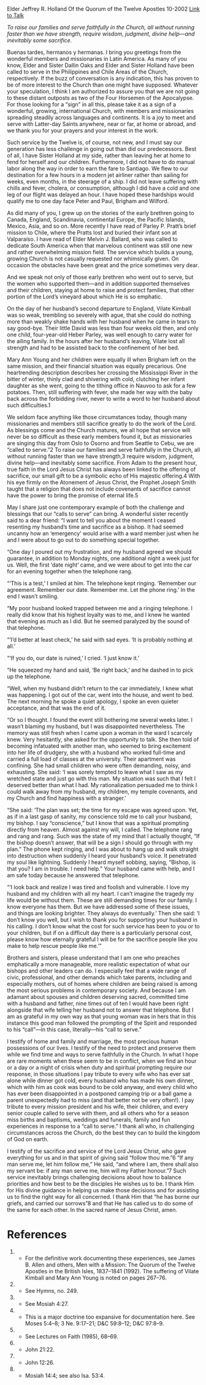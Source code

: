 Elder Jeffrey R. Holland
Of the Quorum of the Twelve Apostles
10-2002
[Link to Talk](https://www.churchofjesuschrist.org/study/general-conference/2002/10/called-to-serve?lang=eng)

_To raise our families and serve faithfully in the Church, all without running faster than we have strength, require wisdom, judgment, divine help—and inevitably some sacrifice._

Buenas tardes, hermanos y hermanas. I bring you greetings from the wonderful members and missionaries in Latin America. As many of you know, Elder and Sister Dallin Oaks and Elder and Sister Holland have been called to serve in the Philippines and Chile Areas of the Church, respectively. If the buzz of conversation is any indication, this has proven to be of more interest to the Church than one might have supposed. Whatever your speculation, I think I am authorized to assure you that we are not going to these distant outposts as two of the Four Horsemen of the Apocalypse. For those looking for a “sign” in all this, please take it as a sign of a wonderful, growing, international Church, with members and missionaries spreading steadily across languages and continents. It is a joy to meet and serve with Latter-day Saints anywhere, near or far, at home or abroad, and we thank you for your prayers and your interest in the work.

Such service by the Twelve is, of course, not new, and I must say our generation has less challenge in going out than did our predecessors. Best of all, I have Sister Holland at my side, rather than leaving her at home to fend for herself and our children. Furthermore, I did not have to do manual labor along the way in order to earn the fare to Santiago. We flew to our destination for a few hours in a modern jet airliner rather than sailing for weeks, even months, in the steerage of a ship. I did not leave suffering with chills and fever, cholera, or consumption, although I did have a cold and one leg of our flight was delayed an hour. I have hoped these hardships would qualify me to one day face Peter and Paul, Brigham and Wilford.

As did many of you, I grew up on the stories of the early brethren going to Canada, England, Scandinavia, continental Europe, the Pacific Islands, Mexico, Asia, and so on. More recently I have read of Parley P. Pratt’s brief mission to Chile, where the Pratts lost and buried their infant son at Valparaíso. I have read of Elder Melvin J. Ballard, who was called to dedicate South America when that marvelous continent was still one new and rather overwhelming mission field. The service which builds a young, growing Church is not casually requested nor whimsically given. On occasion the obstacles have been great and the price sometimes very dear.

And we speak not only of those early brethren who went out to serve, but the women who supported them—and in addition supported themselves and their children, staying at home to raise and protect families, that other portion of the Lord’s vineyard about which He is so emphatic.

On the day of her husband’s second departure to England, Vilate Kimball was so weak, trembling so severely with ague, that she could do nothing more than weakly shake hands with her husband when he came in tears to say good-bye. Their little David was less than four weeks old then, and only one child, four-year-old Heber Parley, was well enough to carry water for the ailing family. In the hours after her husband’s leaving, Vilate lost all strength and had to be assisted back to the confinement of her bed.

Mary Ann Young and her children were equally ill when Brigham left on the same mission, and their financial situation was equally precarious. One heartrending description describes her crossing the Mississippi River in the bitter of winter, thinly clad and shivering with cold, clutching her infant daughter as she went, going to the tithing office in Nauvoo to ask for a few potatoes. Then, still suffering with fever, she made her way with the baby back across the forbidding river, never to write a word to her husband about such difficulties.1

We seldom face anything like those circumstances today, though many missionaries and members still sacrifice greatly to do the work of the Lord. As blessings come and the Church matures, we all hope that service will never be so difficult as these early members found it, but as missionaries are singing this day from Oslo to Osorno and from Seattle to Cebu, we are “called to serve.”2 To raise our families and serve faithfully in the Church, all without running faster than we have strength,3 require wisdom, judgment, divine help—and inevitably some sacrifice. From Adam to the present hour, true faith in the Lord Jesus Christ has always been linked to the offering of sacrifice, our small gift to be a symbolic echo of His majestic offering.4 With his eye firmly on the Atonement of Jesus Christ, the Prophet Joseph Smith taught that a religion that does not include covenants of sacrifice cannot have the power to bring the promise of eternal life.5

May I share just one contemporary example of both the challenge and blessings that our “calls to serve” can bring. A wonderful sister recently said to a dear friend: “I want to tell you about the moment I ceased resenting my husband’s time and sacrifice as a bishop. It had seemed uncanny how an ‘emergency’ would arise with a ward member just when he and I were about to go out to do something special together.

“One day I poured out my frustration, and my husband agreed we should guarantee, in addition to Monday nights, one additional night a week just for us. Well, the first ‘date night’ came, and we were about to get into the car for an evening together when the telephone rang.

“‘This is a test,’ I smiled at him. The telephone kept ringing. ‘Remember our agreement. Remember our date. Remember me. Let the phone ring.’ In the end I wasn’t smiling.

“My poor husband looked trapped between me and a ringing telephone. I really did know that his highest loyalty was to me, and I knew he wanted that evening as much as I did. But he seemed paralyzed by the sound of that telephone.

“‘I’d better at least check,’ he said with sad eyes. ‘It is probably nothing at all.’

“‘If you do, our date is ruined,’ I cried. ‘I just know it.’

“He squeezed my hand and said, ‘Be right back,’ and he dashed in to pick up the telephone.

“Well, when my husband didn’t return to the car immediately, I knew what was happening. I got out of the car, went into the house, and went to bed. The next morning he spoke a quiet apology, I spoke an even quieter acceptance, and that was the end of it.

“Or so I thought. I found the event still bothering me several weeks later. I wasn’t blaming my husband, but I was disappointed nevertheless. The memory was still fresh when I came upon a woman in the ward I scarcely knew. Very hesitantly, she asked for the opportunity to talk. She then told of becoming infatuated with another man, who seemed to bring excitement into her life of drudgery, she with a husband who worked full-time and carried a full load of classes at the university. Their apartment was confining. She had small children who were often demanding, noisy, and exhausting. She said: ‘I was sorely tempted to leave what I saw as my wretched state and just go with this man. My situation was such that I felt I deserved better than what I had. My rationalization persuaded me to think I could walk away from my husband, my children, my temple covenants, and my Church and find happiness with a stranger.’

“She said: ‘The plan was set; the time for my escape was agreed upon. Yet, as if in a last gasp of sanity, my conscience told me to call your husband, my bishop. I say “conscience,” but I know that was a spiritual prompting directly from heaven. Almost against my will, I called. The telephone rang and rang and rang. Such was the state of my mind that I actually thought, “If the bishop doesn’t answer, that will be a sign I should go through with my plan.” The phone kept ringing, and I was about to hang up and walk straight into destruction when suddenly I heard your husband’s voice. It penetrated my soul like lightning. Suddenly I heard myself sobbing, saying, “Bishop, is that you? I am in trouble. I need help.” Your husband came with help, and I am safe today because he answered that telephone.

“‘I look back and realize I was tired and foolish and vulnerable. I love my husband and my children with all my heart. I can’t imagine the tragedy my life would be without them. These are still demanding times for our family. I know everyone has them. But we have addressed some of these issues, and things are looking brighter. They always do eventually.’ Then she said: ‘I don’t know you well, but I wish to thank you for supporting your husband in his calling. I don’t know what the cost for such service has been to you or to your children, but if on a difficult day there is a particularly personal cost, please know how eternally grateful I will be for the sacrifice people like you make to help rescue people like me.’”

Brothers and sisters, please understand that I am one who preaches emphatically a more manageable, more realistic expectation of what our bishops and other leaders can do. I especially feel that a wide range of civic, professional, and other demands which take parents, including and especially mothers, out of homes where children are being raised is among the most serious problems in contemporary society. And because I am adamant about spouses and children deserving sacred, committed time with a husband and father, nine times out of ten I would have been right alongside that wife telling her husband not to answer that telephone. But I am as grateful in my own way as that young woman was in hers that in this instance this good man followed the prompting of the Spirit and responded to his “call”—in this case, literally—his “call to serve.”

I testify of home and family and marriage, the most precious human possessions of our lives. I testify of the need to protect and preserve them while we find time and ways to serve faithfully in the Church. In what I hope are rare moments when these seem to be in conflict, when we find an hour or a day or a night of crisis when duty and spiritual prompting require our response, in those situations I pay tribute to every wife who has ever sat alone while dinner got cold, every husband who has made his own dinner, which with him as cook was bound to be cold anyway, and every child who has ever been disappointed in a postponed camping trip or a ball game a parent unexpectedly had to miss (and that better not be very often!). I pay tribute to every mission president and his wife, their children, and every senior couple called to serve with them, and all others who for a season miss births and baptisms, weddings and funerals, family and fun experiences in response to a “call to serve.” I thank all who, in challenging circumstances across the Church, do the best they can to build the kingdom of God on earth.

I testify of the sacrifice and service of the Lord Jesus Christ, who gave everything for us and in that spirit of giving said “follow thou me.”6 “If any man serve me, let him follow me,” He said, “and where I am, there shall also my servant be: if any man serve me, him will my Father honour.”7 Such service inevitably brings challenging decisions about how to balance priorities and how best to be the disciples He wishes us to be. I thank Him for His divine guidance in helping us make those decisions and for assisting us to find the right way for all concerned. I thank Him that “he has borne our griefs, and carried our sorrows”8 and that He has called us to do some of the same for each other. In the sacred name of Jesus Christ, amen.

# References
1. - For the definitive work documenting these experiences, see James B. Allen and others, Men with a Mission: The Quorum of the Twelve Apostles in the British Isles, 1837–1841 (1992). The suffering of Vilate Kimball and Mary Ann Young is noted on pages 267–76.
2. - See Hymns, no. 249.
3. - See Mosiah 4:27.
4. - This is a major doctrine too expansive for documentation here. See Moses 5:4–8; 3 Ne. 9:17–21; D&C 59:8–12; D&C 97:8–9.
5. - See Lectures on Faith (1985), 68–69.
6. - John 21:22.
7. - John 12:26.
8. - Mosiah 14:4; see also Isa. 53:4.